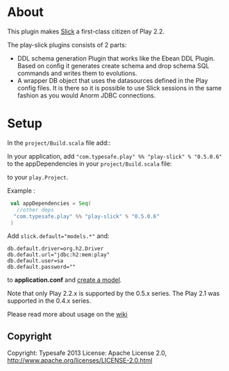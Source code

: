 # About

This plugin makes [Slick](http://slick.typesafe.com/) a first-class citizen of Play 2.2.

The play-slick plugins consists of 2 parts:
 - DDL schema generation Plugin that works like the Ebean DDL Plugin. Based on config it generates create schema and drop schema SQL commands and writes them to evolutions.
 - A wrapper DB object that uses the datasources defined in the Play config files. It is there so it is possible to use Slick sessions in the same fashion as you would Anorm JDBC connections.


# Setup

In the `project/Build.scala` file add::

In your application, add `"com.typesafe.play" %% "play-slick" % "0.5.0.6"` to the appDependencies in your `project/Build.scala` file:

to your `play.Project`.

Example :

```scala
 val appDependencies = Seq(
   //other deps
  "com.typesafe.play" %% "play-slick" % "0.5.0.6" 
 )
```

Add `slick.default="models.*"` and:
```
db.default.driver=org.h2.Driver
db.default.url="jdbc:h2:mem:play"
db.default.user=sa
db.default.password=""
```
to **application.conf** and [create a model](http://slick.typesafe.com/doc/1.0.1/lifted-embedding.html#tables).



Note that only Play 2.2.x is supported by the 0.5.x series.
The Play 2.1 was supported in the 0.4.x series.

Please read more about usage on the [wiki](https://github.com/freekh/play-slick/wiki/Usage)

Copyright
---------

Copyright: Typesafe 2013
License: Apache License 2.0, http://www.apache.org/licenses/LICENSE-2.0.html

